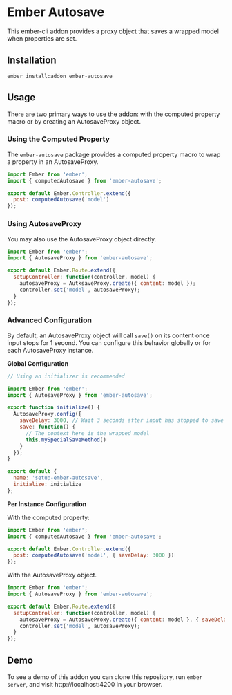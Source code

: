 # Ember Autosave

This ember-cli addon provides a proxy object that saves a wrapped model when
properties are set.

## Installation

```
ember install:addon ember-autosave
```

## Usage

There are two primary ways to use the addon: with the computed property macro
or by creating an AutosaveProxy object.

### Using the Computed Property

The `ember-autosave` package provides a computed property macro to wrap a
property in an AutosaveProxy.

```javascript
import Ember from 'ember';
import { computedAutosave } from 'ember-autosave';

export default Ember.Controller.extend({
  post: computedAutosave('model')
});
```

### Using AutosaveProxy

You may also use the AutosaveProxy object directly.

```javascript
import Ember from 'ember';
import { AutosaveProxy } from 'ember-autosave';

export default Ember.Route.extend({
  setupController: function(controller, model) {
    autosaveProxy = AutksaveProxy.create({ content: model });
    controller.set('model', autosaveProxy);
  }
});
```

### Advanced Configuration

By default, an AutosaveProxy object will call `save()` on its content once input stops
for 1 second. You can configure this behavior globally or for each AutosaveProxy
instance.

**Global Configuration**

```javascript
// Using an initializer is recommended

import Ember from 'ember';
import { AutosaveProxy } from 'ember-autosave';

export function initialize() {
  AutosaveProxy.config({
    saveDelay: 3000, // Wait 3 seconds after input has stopped to save
    save: function() {
      // The context here is the wrapped model
      this.mySpecialSaveMethod()
    }
  });
}

export default {
  name: 'setup-ember-autosave',
  initialize: initialize
};
```


**Per Instance Configuration**

With the computed property:

```javascript
import Ember from 'ember';
import { computedAutosave } from 'ember-autosave';

export default Ember.Controller.extend({
  post: computedAutosave('model', { saveDelay: 3000 })
});
```

With the AutosaveProxy object.

```javascript
import Ember from 'ember';
import { AutosaveProxy } from 'ember-autosave';

export default Ember.Route.extend({
  setupController: function(controller, model) {
    autosaveProxy = AutosaveProxy.create({ content: model }, { saveDelay: 3000 });
    controller.set('model', autosaveProxy);
  }
});
```

## Demo

To see a demo of this addon you can clone this repository, run `ember server`,
and visit http://localhost:4200 in your browser.

